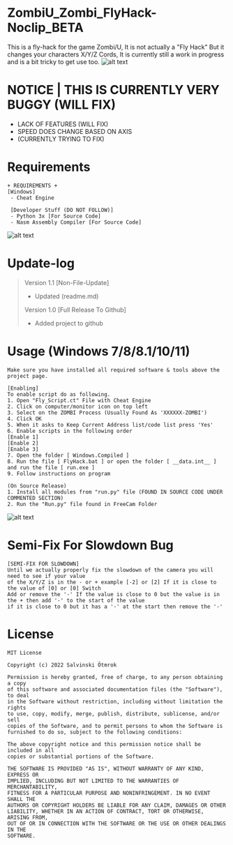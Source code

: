 # ZombiU_Zombi_FlyHack-Noclip_BETA
This is a fly-hack for the game Zombi/U, It is not actually a "Fly Hack" But it changes your characters X/Y/Z Cords, It is currently still a work in progress and is a bit tricky to get use too.
![alt text](https://raw.githubusercontent.com/Zurek0x/ZombiU_Zombi_FlyHack-Noclip_BETA/main/%7Bmedia%7D/header.jpg)
# NOTICE | THIS IS CURRENTLY VERY BUGGY (WILL FIX)
- LACK OF FEATURES (WILL FIX)
- SPEED DOES CHANGE BASED ON AXIS
- (CURRENTLY TRYING TO FIX)

# Requirements
```
+ REQUIREMENTS +
[Windows]
 - Cheat Engine
 
 [Developer Stuff (DO NOT FOLLOW)]
 - Python 3x [For Source Code]
 - Nasm Assembly Compiler [For Source Code]
```
![alt text](https://raw.githubusercontent.com/Zurek0x/ZombiU_Zombi_FlyHack-Noclip_BETA/main/%7Bmedia%7D/py.jpg)

# Update-log
> Version 1.1 [Non-File-Update]
> * Updated (readme.md)
>
> Version 1.0 [Full Release To Github]
> * Added project to github

# Usage (Windows 7/8/8.1/10/11)
```
Make sure you have installed all required software & tools above the project page.

[Enabling]
To enable script do as following.
1. Open "Fly_Script.ct" File with Cheat Engine
2. Click on computer/monitor icon on top left
3. Select on the ZOMBI Process (Usually Found As 'XXXXXX-ZOMBI')
4. Click OK
5. When it asks to Keep Current Address list/code list press 'Yes'
6. Enable scripts in the following order
[Enable 1]
[Enable 2]
[Enable 3]
7. Open the folder [ Windows.Compiled ]
8. Run the file [ FlyHack.bat ] or open the folder [ __data.int__ ] and run the file [ run.exe ]
9. Follow instructions on program

(On Source Release)
1. Install all modules from "run.py" file (FOUND IN SOURCE CODE UNDER COMMENTED SECTION)
2. Run the "Run.py" file found in FreeCam Folder
```
![alt text](https://raw.githubusercontent.com/Zurek0x/ZombiU_Zombi_FlyHack-Noclip_BETA/main/%7Bmedia%7D/ce.jpg)
# Semi-Fix For Slowdown Bug
```
[SEMI-FIX FOR SLOWDOWN]
Until we actually properly fix the slowdown of the camera you will need to see if your value
of the X/Y/Z is in the - or + example [-2] or [2] If it is close to the value of [0] or [0] Switch
Add or remove the '-' If the value is close to 0 but the value is in the + then add '-' to the start of the value
if it is close to 0 but it has a '-' at the start then remove the '-'
```
# License
```
MIT License

Copyright (c) 2022 Salvinski Ötmrok

Permission is hereby granted, free of charge, to any person obtaining a copy
of this software and associated documentation files (the "Software"), to deal
in the Software without restriction, including without limitation the rights
to use, copy, modify, merge, publish, distribute, sublicense, and/or sell
copies of the Software, and to permit persons to whom the Software is
furnished to do so, subject to the following conditions:

The above copyright notice and this permission notice shall be included in all
copies or substantial portions of the Software.

THE SOFTWARE IS PROVIDED "AS IS", WITHOUT WARRANTY OF ANY KIND, EXPRESS OR
IMPLIED, INCLUDING BUT NOT LIMITED TO THE WARRANTIES OF MERCHANTABILITY,
FITNESS FOR A PARTICULAR PURPOSE AND NONINFRINGEMENT. IN NO EVENT SHALL THE
AUTHORS OR COPYRIGHT HOLDERS BE LIABLE FOR ANY CLAIM, DAMAGES OR OTHER
LIABILITY, WHETHER IN AN ACTION OF CONTRACT, TORT OR OTHERWISE, ARISING FROM,
OUT OF OR IN CONNECTION WITH THE SOFTWARE OR THE USE OR OTHER DEALINGS IN THE
SOFTWARE.
```

